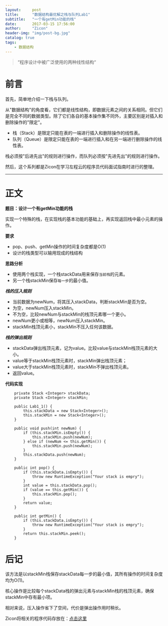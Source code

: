 ```yaml
---
layout:     post
title:      "数据结构最优解之栈与队列Lab1"
subtitle:   "一个有getMin功能的栈"
date:       2017-03-15 17:56:00
author:     "Zicon"
header-img: "img/post-bg.jpg"
catalog: true
tags:
    - 数据结构
---
```


> “程序设计中被广泛使用的两种线性结构“


# 前言

首先，简单地介绍一下栈与队列。

从"数据结构"的角度看，它们都是线性结构，即数据元素之间的关系相同。但它们是完全不同的数据类型。除了它们各自的基本操作集不同外，主要区别是对插入和删除操作的"限定"。

 - 栈（Stack）是限定只能在表的一端进行插入和删除操作的线性表。
 - 队列（Queue）是限定只能在表的一端进行插入和在另一端进行删除操作的线性表。

栈必须按"后进先出"的规则进行操作，而队列必须按"先进先出"的规则进行操作。

然后，这个系列都是Zicon在学习左程云的程序员代码面试指南时进行的整理。

---

# 正文

**题目：设计一个有getMin功能的栈**

实现一个特殊的栈，在实现栈的基本功能的基础上，再实现返回栈中最小元素的操作。

**要求**

 - pop、push、getMin操作的时间复杂度都是O(1) 
 - 设计的栈类型可以输用现成的栈结构

**思路分析**

 - 使用两个栈实现，一个栈stackData用来保存``当前栈``的元素。
 - 另一个栈stackMin保存``每一步``的最小值。

***栈的压入规则***

 - 当前数据为newNum，将其压入stackData，判断stackMin是否为空。
 - 为空，newNum压入stackMin。
 - 不为空，比较newNum与stackMin的栈顶元素哪一个更小。
 - newNum更小或相等，newNum压入stackMin。
 - stackMin栈顶元素小，stackMin不压入任何该数据。

***栈的弹出规则***

 - stackData弹出栈顶元素，记为value。比较value与stackMin栈顶元素的大小。
 - value等于stackMin栈顶元素时，stackMin弹出栈顶元素；
 - value大于stackMin栈顶元素时，stackMin不弹出栈顶元素。
 - 返回value。

**代码实现**

```
	private Stack <Integer> stackData;
	private Stack <Integer> stackMin;

	public Lab1_1() {
		this.stackData = new Stack<Integer>();
		this.stackMin = new Stack<Integer>();
	}

	public void push(int newNum) {
		if (this.stackMin.isEmpty()) {
			this.stackMin.push(newNum);
		} else if (newNum <= this.getMin()) {
			this.stackMin.push(newNum);
		}
		this.stackData.push(newNum);
	}

	public int pop() {
		if (this.stackData.isEmpty()) {
			throw new RuntimeException("Your stack is empry");
		}
		int value = this.stackData.pop();
		if (value == this.getMin()) {
			this.stackMin.pop();
		}
		return value;
	}

	public int getMin() {
		if (this.stackData.isEmpty()) {
			throw new RuntimeException("Your stack is empry");
		}
		return this.stackMin.peek();
	}
```
  
 
# 后记
该方法是以stackMin栈保存stackData每一步的最小值，其所有操作的时间复杂度均为O(1)。

核心操作是比较每个stackData栈的弹出元素与stackMin栈的栈顶元素，确保stackMin中存有最小项。

相对来说，压入操作省下了空间，代价是弹出操作用时稍长。

Zicon将相关的程序代码存放在：[点击这里](https://github.com/ZZicon/Algorithm/tree/master/src/%E7%AC%AC%E4%B8%80%E7%AB%A0)
